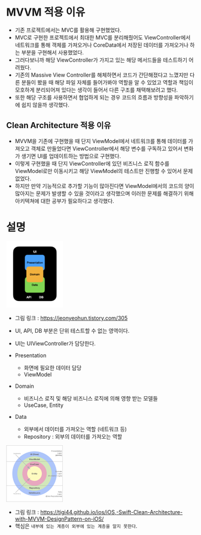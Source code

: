 # MVVM 적용 이유
- 기존 프로젝트에서는 MVC를 활용해 구현했었다.
- MVC로 구현한 프로젝트에서 최대한 MVC를 분리해줬어도 ViewController에서 네트워크를 통해 객체를 가져오거나 CoreData에서 저장된 데이터를 가져오거나 하는 부분을 구현해서 사용했었다.
- 그러다보니까 해당 ViewController가 가지고 있는 해당 메서드들을 테스트하기 어려웠다.
- 기존의 Massive View Controller를 해체하면서 코드가 간단해졌다고 느꼈지만 다른 분들이 봤을 때 해당 파일 자체를 들어가봐야 역할을 알 수 있었고 역할과 책임이 모호하게 분리되어져 있다는 생각이 들어서 다른 구조를 채택해보려고 했다.
- 또한 해당 구조를 사용하면서 협업하게 되는 경우 코드의 흐름과 방향성을 파악하기에 쉽지 않을까 생각했다.

## Clean Architecture 적용 이유
- MVVM을 기존에 구현했을 때 단지 ViewModel에서 네트워크를 통해 데이터를 가져오고 객체로 만들었다면 ViewController에서 해당 변수를 구독하고 있어서 변화가 생기면 UI를 업데이트하는 방법으로 구현했다.
- 이렇게 구현했을 때 단지 ViewController에 있던 비즈니스 로직 함수를 ViewModel로만 이동시키고 해당 ViewModel의 테스트만 진행할 수 있어서 문제 없었다.
- 하지만 만약 기능적으로 추가할 기능이 많아진다면 ViewModel에서의 코드의 양이 많아지는 문제가 발생할 수 있을 것이라고 생각했으며 이러한 문제를 해결하기 위해 아키텍쳐에 대한 공부가 필요하다고 생각했다.

# 설명
<img src="https://github.com/hhhan0315/BoxOffice/blob/main/screenshot/CleanArchitecture_1-1.png" width="30%">

- 그림 링크 : https://jeonyeohun.tistory.com/305
- UI, API, DB 부분은 단위 테스트할 수 없는 영역이다.
- UI는 UIViewController가 담당한다.

- Presentation
    - 화면에 필요한 데이터 담당
    - ViewModel
- Domain
    - 비즈니스 로직 및 해당 비즈니스 로직에 의해 영향 받는 모델들
    - UseCase, Entity
- Data
    - 외부에서 데이터를 가져오는 역할 (네트워크 등)
    - Repository : 외부의 데이터를 가져오는 역할

<img src="https://github.com/hhhan0315/BoxOffice/blob/main/screenshot/CleanArchitecture_1-2.png" width="30%">

- 그림 링크 : https://tigi44.github.io/ios/iOS,-Swift-Clean-Architecture-with-MVVM-DesignPattern-on-iOS/
- 핵심은 `내부에 있는 계층이 외부에 있는 계층을 알지 못한다`.
